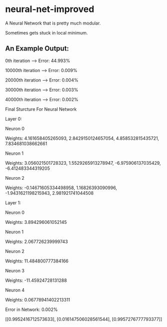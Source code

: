 # neural-net-improved
A Neural Network that is pretty much modular.

Sometimes gets stuck in local minimum.
## An Example Output:

0th iteration --> Error: 44.993%

10000th iteration --> Error: 0.009%

20000th iteration --> Error: 0.004%

30000th iteration --> Error: 0.003%

40000th iteration --> Error: 0.002%
 
Final Sturcture For Neural Network 
 
Layer 0: 

Neuron 0

Weights: 4.161658405265093, 2.8429150124657054, 4.858532815435721, 7.834681038662661

Neuron 1

Weights: 3.056021501728323, 1.5529265913278947, -6.975906137035429, -6.412483344319205

Neuron 2

Weights: -0.14671605334498958, 1.16826393090996, -1.9431621198215943, 2.981921741044508
 
Layer 1: 

Neuron 0

Weights: 3.894296061052145

Neuron 1

Weights: 2.067726239999743

Neuron 2

Weights: 11.484800777384166

Neuron 3

Weights: -11.45924728131288

Neuron 4

Weights: 0.06778941402213311

Error in Network: 0.002%

[[0.9952416712573633], [0.016147506028561544], [0.9957276777793377]]
